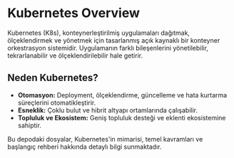 # Kubernetes Overview

Kubernetes (K8s), konteynerleştirilmiş uygulamaları dağıtmak, ölçeklendirmek ve yönetmek için tasarlanmış açık kaynaklı bir konteyner orkestrasyon sistemidir. Uygulamanın farklı bileşenlerini yönetilebilir, tekrarlanabilir ve ölçeklendirilebilir hale getirir.

## Neden Kubernetes?
- **Otomasyon:** Deployment, ölçeklendirme, güncelleme ve hata kurtarma süreçlerini otomatikleştirir.
- **Esneklik:** Çoklu bulut ve hibrit altyapı ortamlarında çalışabilir.
- **Topluluk ve Ekosistem:** Geniş topluluk desteği ve eklenti ekosistemine sahiptir.

Bu depodaki dosyalar, Kubernetes'in mimarisi, temel kavramları ve başlangıç rehberi hakkında detaylı bilgi sunmaktadır. 